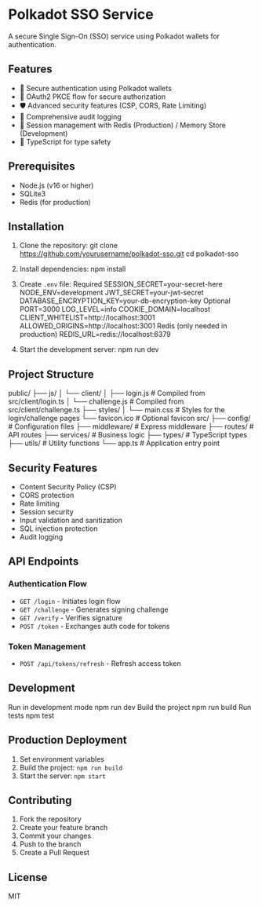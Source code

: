 # Polkadot SSO Service

A secure Single Sign-On (SSO) service using Polkadot wallets for authentication.

## Features

- 🔐 Secure authentication using Polkadot wallets
- 🔑 OAuth2 PKCE flow for secure authorization
- 🛡️ Advanced security features (CSP, CORS, Rate Limiting)
- 📝 Comprehensive audit logging
- 🔄 Session management with Redis (Production) / Memory Store (Development)
- 🎯 TypeScript for type safety

## Prerequisites

- Node.js (v16 or higher)
- SQLite3
- Redis (for production)

## Installation

1. Clone the repository:
git clone https://github.com/yourusername/polkadot-sso.git
cd polkadot-sso

2. Install dependencies:
npm install

3. Create `.env` file:
Required
SESSION_SECRET=your-secret-here
NODE_ENV=development
JWT_SECRET=your-jwt-secret
DATABASE_ENCRYPTION_KEY=your-db-encryption-key
Optional
PORT=3000
LOG_LEVEL=info
COOKIE_DOMAIN=localhost
CLIENT_WHITELIST=http://localhost:3001
ALLOWED_ORIGINS=http://localhost:3001
Redis (only needed in production)
REDIS_URL=redis://localhost:6379

4. Start the development server:
npm run dev

## Project Structure
public/
├── js/
│   └── client/
│       ├── login.js      # Compiled from src/client/login.ts
│       └── challenge.js  # Compiled from src/client/challenge.ts
├── styles/
│   └── main.css          # Styles for the login/challenge pages
└── favicon.ico           # Optional favicon
src/
├── config/ # Configuration files
├── middleware/ # Express middleware
├── routes/ # API routes
├── services/ # Business logic
├── types/ # TypeScript types
├── utils/ # Utility functions
└── app.ts # Application entry point

## Security Features

- Content Security Policy (CSP)
- CORS protection
- Rate limiting
- Session security
- Input validation and sanitization
- SQL injection protection
- Audit logging

## API Endpoints

### Authentication Flow
- `GET /login` - Initiates login flow
- `GET /challenge` - Generates signing challenge
- `GET /verify` - Verifies signature
- `POST /token` - Exchanges auth code for tokens

### Token Management
- `POST /api/tokens/refresh` - Refresh access token

## Development
Run in development mode
npm run dev
Build the project
npm run build
Run tests
npm test

## Production Deployment
1. Set environment variables
2. Build the project: `npm run build`
3. Start the server: `npm start`

## Contributing
1. Fork the repository
2. Create your feature branch
3. Commit your changes
4. Push to the branch
5. Create a Pull Request

## License
MIT